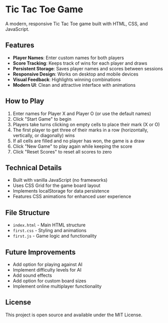 # Tic Tac Toe Game

A modern, responsive Tic Tac Toe game built with HTML, CSS, and JavaScript.

## Features

- **Player Names**: Enter custom names for both players
- **Score Tracking**: Keeps track of wins for each player and draws
- **Persistent Storage**: Saves player names and scores between sessions
- **Responsive Design**: Works on desktop and mobile devices
- **Visual Feedback**: Highlights winning combinations
- **Modern UI**: Clean and attractive interface with animations

## How to Play

1. Enter names for Player X and Player O (or use the default names)
2. Click "Start Game" to begin
3. Players take turns clicking on empty cells to place their mark (X or O)
4. The first player to get three of their marks in a row (horizontally, vertically, or diagonally) wins
5. If all cells are filled and no player has won, the game is a draw
6. Click "New Game" to play again while keeping the score
7. Click "Reset Scores" to reset all scores to zero

## Technical Details

- Built with vanilla JavaScript (no frameworks)
- Uses CSS Grid for the game board layout
- Implements localStorage for data persistence
- Features CSS animations for enhanced user experience

## File Structure

- `index.html` - Main HTML structure
- `first.css` - Styling and animations
- `first.js` - Game logic and functionality

## Future Improvements

- Add option for playing against AI
- Implement difficulty levels for AI
- Add sound effects
- Add option for custom board sizes
- Implement online multiplayer functionality

## License

This project is open source and available under the MIT License.
